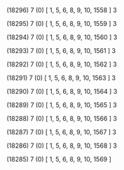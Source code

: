 (18296) 7 (0) [ 1, 5, 6, 8, 9, 10, 1558 ] 3 


(18295) 7 (0) [ 1, 5, 6, 8, 9, 10, 1559 ] 3 


(18294) 7 (0) [ 1, 5, 6, 8, 9, 10, 1560 ] 3 


(18293) 7 (0) [ 1, 5, 6, 8, 9, 10, 1561 ] 3 


(18292) 7 (0) [ 1, 5, 6, 8, 9, 10, 1562 ] 3 


(18291) 7 (0) [ 1, 5, 6, 8, 9, 10, 1563 ] 3 


(18290) 7 (0) [ 1, 5, 6, 8, 9, 10, 1564 ] 3 


(18289) 7 (0) [ 1, 5, 6, 8, 9, 10, 1565 ] 3 


(18288) 7 (0) [ 1, 5, 6, 8, 9, 10, 1566 ] 3 


(18287) 7 (0) [ 1, 5, 6, 8, 9, 10, 1567 ] 3 


(18286) 7 (0) [ 1, 5, 6, 8, 9, 10, 1568 ] 3 


(18285) 7 (0) [ 1, 5, 6, 8, 9, 10, 1569 ]  

